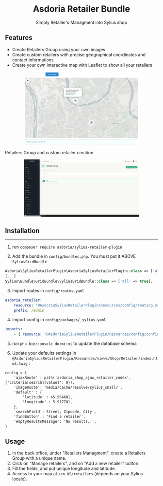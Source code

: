 <p align="center">
</p>


<h1 align="center">Asdoria Retailer Bundle</h1>

<p align="center">Simply Retailer's Managment into Sylius shop</p>

## Features

+ Create Retailers Group using your own images
+ Create custom retailers with precise geographical coordinates and contact informations
+ Create your own interactive map with Leaflet to show all your retailers

<div style="max-width: 75%; height: auto; margin: auto">
 
![Leaflet Map](doc/map.png)

</div>

 Retailers Group and custom retailer creation:
<div style="max-width: 75%; height: auto; margin: auto">

![Example of retailers group and custom retailer creation](doc/create-retailersgroup-group.gif)

</div>

 

## Installation

---
1. run `composer require asdoria/sylius-retailer-plugin`


2. Add the bundle in `config/bundles.php`. You must put it ABOVE `SyliusGridBundle`

```PHP
Asdoria\SyliusRetailerPlugin\AsdoriaSyliusRetailerPlugin::class => ['all' => true],
[...]
Sylius\Bundle\GridBundle\SyliusGridBundle::class => ['all' => true],
```

3. Import routes in `config/routes.yaml`

```yaml
asdoria_retailer:
    resource: "@AsdoriaSyliusRetailerPlugin/Resources/config/routing.yaml"
    prefix: /admin
```

4. Import config in `config/packages/_sylius.yaml`
```yaml
imports:
    - { resource: "@AsdoriaSyliusRetailerPlugin/Resources/config/config.yaml"}
```

5. run `php bin/console do:mi:mi` to update the database schema

6. Update your defaults settings in `@AsdoriaSyliusRetailerPlugin/Resources/views/Shop/Retailer/index.html.twig` :
```
config = {
    'ajaxRoute' : path('asdoria_shop_ajax_retailer_index', {'criteria[search][value]': 0}),
    'imageRoute': 'media/cache/resolve/sylius_small/',
    'default' : {
        'latitude' : 45.564601,
        'longitude' : 5.917781,
    },
    'searchField': Street, Zipcode, City',
    'findButton' : 'Find a retailer',
    'emptyResultsMessage': 'No results..',
}
 ```


## Usage

1. In the back office, under "Retailers Managment", create a Retailers Group with a unique name.
2. Click on "Manage retailers", and on "Add a new retailer" button.
3. Fill the fields, and put unique longitude and latitude.
4. Access to your map at `/en_US/retailers` (depends on your Sylius locale).
